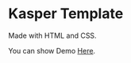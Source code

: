 # Kasper Template
Made with HTML and CSS.

You can show Demo [Here](https://islamothman0.github.io/KasperTemplate/).


